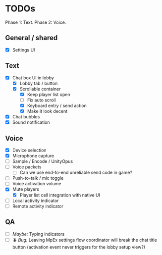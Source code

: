﻿# TODOs

Phase 1: Text. Phase 2: Voice.

## General / shared
- [X] Settings UI

## Text 

- [X] Chat box UI in lobby
    - [X] Lobby tab / button
    - [X] Scrollable container
      - [X] Keep player list open 
      - [ ] Fix auto scroll
      - [X] Keyboard entry / send action
      - [X] Make it look decent
- [X] Chat bubbles
- [X] Sound notification

## Voice 

- [X] Device selection
- [X] Microphone capture
- [ ] Sample / Encode / UnityOpus 
- [ ] Voice packets
  - [ ] Can we use end-to-end unreliable send code in game? 
- [ ] Push-to-talk / mic toggle
- [ ] Voice activation volume
- [X] Mute players
  - [X] Player list cell integration with native UI
- [ ] Local activity indicator
- [ ] Remote activity indicator

## QA

- [ ] *Maybe:* Typing indicators
- [ ] 🪲 *Bug:* Leaving MpEx settings flow coordinator will break the chat title button (activation event never triggers for the lobby setup view?)